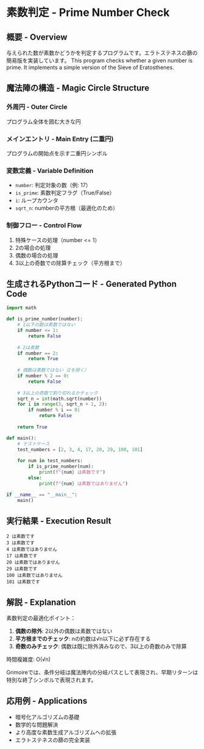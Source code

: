 # 素数判定 - Prime Number Check

## 概要 - Overview
与えられた数が素数かどうかを判定するプログラムです。エラトステネスの篩の簡易版を実装しています。
This program checks whether a given number is prime. It implements a simple version of the Sieve of Eratosthenes.

## 魔法陣の構造 - Magic Circle Structure

### 外周円 - Outer Circle
プログラム全体を囲む大きな円

### メインエントリ - Main Entry (二重円)
プログラムの開始点を示す二重円シンボル

### 変数定義 - Variable Definition
- `number`: 判定対象の数（例: 17）
- `is_prime`: 素数判定フラグ（True/False）
- `i`: ループカウンタ
- `sqrt_n`: numberの平方根（最適化のため）

### 制御フロー - Control Flow
1. 特殊ケースの処理（number <= 1）
2. 2の場合の処理
3. 偶数の場合の処理
4. 3以上の奇数での除算チェック（平方根まで）

## 生成されるPythonコード - Generated Python Code

```python
import math

def is_prime_number(number):
    # 1以下の数は素数ではない
    if number <= 1:
        return False
    
    # 2は素数
    if number == 2:
        return True
    
    # 偶数は素数ではない（2を除く）
    if number % 2 == 0:
        return False
    
    # 3以上の奇数で割り切れるかチェック
    sqrt_n = int(math.sqrt(number))
    for i in range(3, sqrt_n + 1, 2):
        if number % i == 0:
            return False
    
    return True

def main():
    # テストケース
    test_numbers = [2, 3, 4, 17, 20, 29, 100, 101]
    
    for num in test_numbers:
        if is_prime_number(num):
            print(f"{num} は素数です")
        else:
            print(f"{num} は素数ではありません")

if __name__ == "__main__":
    main()
```

## 実行結果 - Execution Result
```
2 は素数です
3 は素数です
4 は素数ではありません
17 は素数です
20 は素数ではありません
29 は素数です
100 は素数ではありません
101 は素数です
```

## 解説 - Explanation
素数判定の最適化ポイント：
1. **偶数の除外**: 2以外の偶数は素数ではない
2. **平方根までのチェック**: nの約数は√n以下に必ず存在する
3. **奇数のみチェック**: 偶数は既に除外済みなので、3以上の奇数のみで除算

時間複雑度: O(√n)

Grimoireでは、条件分岐は魔法陣内の分岐パスとして表現され、早期リターンは特別な終了シンボルで表現されます。

## 応用例 - Applications
- 暗号化アルゴリズムの基礎
- 数学的な問題解決
- より高度な素数生成アルゴリズムへの拡張
- エラトステネスの篩の完全実装